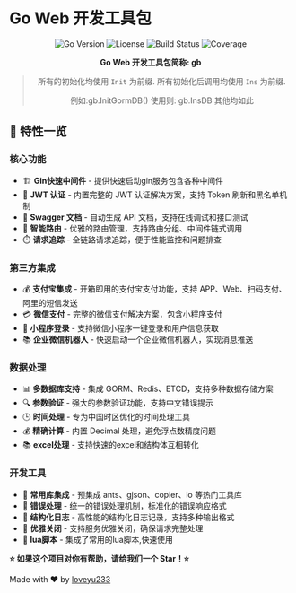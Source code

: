 # Go Web 开发工具包

<div align="center">


![Go Version](https://img.shields.io/badge/Go-1.18+-blue)
![License](https://img.shields.io/badge/license-MIT-green)
![Build Status](https://img.shields.io/badge/build-passing-brightgreen)
![Coverage](https://img.shields.io/badge/coverage-85%25-yellow)

**Go Web 开发工具包简称: gb**

> 所有的初始化均使用      `Init` 为前缀.
> 所有初始化后调用均使用   `Ins` 为前缀.
> 
> 例如:gb.InitGormDB() 使用则: gb.InsDB 其他均如此

</div>

## 🚀 特性一览

### 核心功能

- 🏗️ **Gin快速中间件** - 提供快速启动gin服务包含各种中间件
- 🔐 **JWT 认证** - 内置完整的 JWT 认证解决方案，支持 Token 刷新和黑名单机制
- 📝 **Swagger 文档** - 自动生成 API 文档，支持在线调试和接口测试
- 🎯 **智能路由** - 优雅的路由管理，支持路由分组、中间件链式调用
- ⏱️ **请求追踪** - 全链路请求追踪，便于性能监控和问题排查

### 第三方集成

- 💰 **支付宝集成** - 开箱即用的支付宝支付功能，支持 APP、Web、扫码支付、阿里的短信发送
- 💳 **微信支付** - 完整的微信支付解决方案，包含小程序支付
- 🔑 **小程序登录** - 支持微信小程序一键登录和用户信息获取
- 📚 **企业微信机器人** - 快速启动一个企业微信机器人，实现消息推送 

### 数据处理

- 📊 **多数据库支持** - 集成 GORM、Redis、ETCD，支持多种数据存储方案
- 🔍 **参数验证** - 强大的参数验证功能，支持中文错误提示
- 🕒 **时间处理** - 专为中国时区优化的时间处理工具
- 💰 **精确计算** - 内置 Decimal 处理，避免浮点数精度问题
- 📚 **excel处理** - 支持快速的excel和结构体互相转化

### 开发工具

- 🧰 **常用库集成** - 预集成 ants、gjson、copier、lo 等热门工具库
- 🚨 **错误处理** - 统一的错误处理机制，标准化的错误响应格式
- 📝 **结构化日志** - 高性能的结构化日志记录，支持多种输出格式
- 🔄 **优雅关闭** - 支持服务优雅关闭，确保请求完整处理
- 🔑 **lua脚本** - 集成了常用的lua脚本,快速使用

**⭐ 如果这个项目对你有帮助，请给我们一个 Star！⭐**

Made with ❤️ by [loveyu233](https://github.com/loveyu233)
